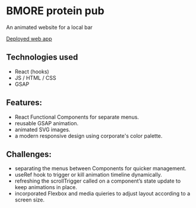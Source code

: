 # BMORE protein pub

An animated website for a local bar

[Deployed web app ](https://aesthetic-tiramisu-5b8409.netlify.app) 
## Technologies used

- React (hooks)
- JS / HTML / CSS
- GSAP

## Features: 
- React Functional Components for separate menus. 
- reusable GSAP animation. 
- animated SVG images.
- a modern responsive design using corporate's color palette.

## Challenges: 
- separating the menus between Components for quicker management.
- useRef hook to trigger or kill animation timeline dynamically.
-  refreshing the scrollTrigger called on a component’s state update to keep animations in place. 
- incorporated Flexbox and media quieries to adjust layout according to a screen size. 
